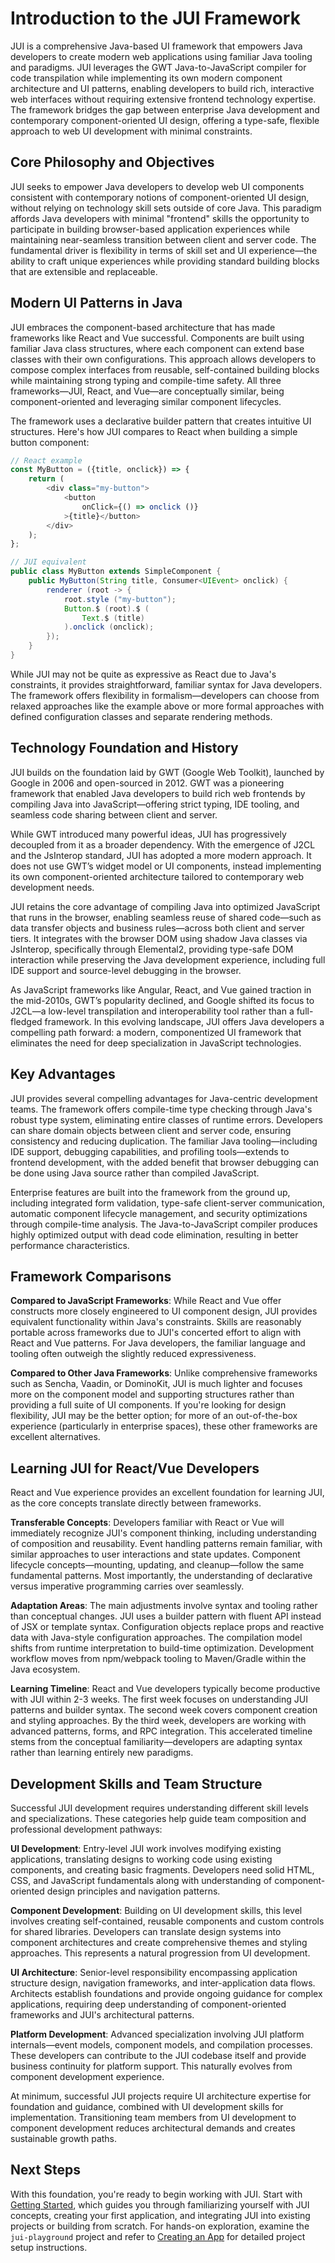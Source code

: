 # Introduction to the JUI Framework

JUI is a comprehensive Java-based UI framework that empowers Java developers to create modern web applications using familiar Java tooling and paradigms. JUI leverages the GWT Java-to-JavaScript compiler for code transpilation while implementing its own modern component architecture and UI patterns, enabling developers to build rich, interactive web interfaces without requiring extensive frontend technology expertise. The framework bridges the gap between enterprise Java development and contemporary component-oriented UI design, offering a type-safe, flexible approach to web UI development with minimal constraints.

## Core Philosophy and Objectives

JUI seeks to empower Java developers to develop web UI components consistent with contemporary notions of component-oriented UI design, without relying on technology skill sets outside of core Java. This paradigm affords Java developers with minimal "frontend" skills the opportunity to participate in building browser-based application experiences while maintaining near-seamless transition between client and server code. The fundamental driver is flexibility in terms of skill set and UI experience—the ability to craft unique experiences while providing standard building blocks that are extensible and replaceable.

## Modern UI Patterns in Java

JUI embraces the component-based architecture that has made frameworks like React and Vue successful. Components are built using familiar Java class structures, where each component can extend base classes with their own configurations. This approach allows developers to compose complex interfaces from reusable, self-contained building blocks while maintaining strong typing and compile-time safety. All three frameworks—JUI, React, and Vue—are conceptually similar, being component-oriented and leveraging similar component lifecycles.

The framework uses a declarative builder pattern that creates intuitive UI structures. Here's how JUI compares to React when building a simple button component:

```javascript
// React example
const MyButton = ({title, onclick}) => {
    return (
        <div class="my-button">
            <button
                onClick={() => onclick ()}
            >{title}</button>
        </div>
    );
};
```

```java
// JUI equivalent
public class MyButton extends SimpleComponent {
    public MyButton(String title, Consumer<UIEvent> onclick) {
        renderer (root -> {
            root.style ("my-button");
            Button.$ (root).$ (
                Text.$ (title)
            ).onclick (onclick);
        });
    }
}
```

While JUI may not be quite as expressive as React due to Java's constraints, it provides straightforward, familiar syntax for Java developers. The framework offers flexibility in formalism—developers can choose from relaxed approaches like the example above or more formal approaches with defined configuration classes and separate rendering methods.

## Technology Foundation and History

JUI builds on the foundation laid by GWT (Google Web Toolkit), launched by Google in 2006 and open-sourced in 2012. GWT was a pioneering framework that enabled Java developers to build rich web frontends by compiling Java into JavaScript—offering strict typing, IDE tooling, and seamless code sharing between client and server.

While GWT introduced many powerful ideas, JUI has progressively decoupled from it as a broader dependency. With the emergence of J2CL and the JsInterop standard, JUI has adopted a more modern approach. It does not use GWT’s widget model or UI components, instead implementing its own component-oriented architecture tailored to contemporary web development needs.

JUI retains the core advantage of compiling Java into optimized JavaScript that runs in the browser, enabling seamless reuse of shared code—such as data transfer objects and business rules—across both client and server tiers. It integrates with the browser DOM using shadow Java classes via JsInterop, specifically through Elemental2, providing type-safe DOM interaction while preserving the Java development experience, including full IDE support and source-level debugging in the browser.

As JavaScript frameworks like Angular, React, and Vue gained traction in the mid-2010s, GWT’s popularity declined, and Google shifted its focus to J2CL—a low-level transpilation and interoperability tool rather than a full-fledged framework. In this evolving landscape, JUI offers Java developers a compelling path forward: a modern, componentized UI framework that eliminates the need for deep specialization in JavaScript technologies.

## Key Advantages

JUI provides several compelling advantages for Java-centric development teams. The framework offers compile-time type checking through Java's robust type system, eliminating entire classes of runtime errors. Developers can share domain objects between client and server code, ensuring consistency and reducing duplication. The familiar Java tooling—including IDE support, debugging capabilities, and profiling tools—extends to frontend development, with the added benefit that browser debugging can be done using Java source rather than compiled JavaScript.

Enterprise features are built into the framework from the ground up, including integrated form validation, type-safe client-server communication, automatic component lifecycle management, and security optimizations through compile-time analysis. The Java-to-JavaScript compiler produces highly optimized output with dead code elimination, resulting in better performance characteristics.

## Framework Comparisons

**Compared to JavaScript Frameworks**: While React and Vue offer constructs more closely engineered to UI component design, JUI provides equivalent functionality within Java's constraints. Skills are reasonably portable across frameworks due to JUI's concerted effort to align with React and Vue patterns. For Java developers, the familiar language and tooling often outweigh the slightly reduced expressiveness.

**Compared to Other Java Frameworks**: Unlike comprehensive frameworks such as Sencha, Vaadin, or DominoKit, JUI is much lighter and focuses more on the component model and supporting structures rather than providing a full suite of UI components. If you're looking for design flexibility, JUI may be the better option; for more of an out-of-the-box experience (particularly in enterprise spaces), these other frameworks are excellent alternatives.

## Learning JUI for React/Vue Developers

React and Vue experience provides an excellent foundation for learning JUI, as the core concepts translate directly between frameworks.

**Transferable Concepts**: Developers familiar with React or Vue will immediately recognize JUI's component thinking, including understanding of composition and reusability. Event handling patterns remain familiar, with similar approaches to user interactions and state updates. Component lifecycle concepts—mounting, updating, and cleanup—follow the same fundamental patterns. Most importantly, the understanding of declarative versus imperative programming carries over seamlessly.

**Adaptation Areas**: The main adjustments involve syntax and tooling rather than conceptual changes. JUI uses a builder pattern with fluent API instead of JSX or template syntax. Configuration objects replace props and reactive data with Java-style configuration approaches. The compilation model shifts from runtime interpretation to build-time optimization. Development workflow moves from npm/webpack tooling to Maven/Gradle within the Java ecosystem.

**Learning Timeline**: React and Vue developers typically become productive with JUI within 2-3 weeks. The first week focuses on understanding JUI patterns and builder syntax. The second week covers component creation and styling approaches. By the third week, developers are working with advanced patterns, forms, and RPC integration. This accelerated timeline stems from the conceptual familiarity—developers are adapting syntax rather than learning entirely new paradigms.

## Development Skills and Team Structure

Successful JUI development requires understanding different skill levels and specializations. These categories help guide team composition and professional development pathways:

**UI Development**: Entry-level JUI work involves modifying existing applications, translating designs to working code using existing components, and creating basic fragments. Developers need solid HTML, CSS, and JavaScript fundamentals along with understanding of component-oriented design principles and navigation patterns.

**Component Development**: Building on UI development skills, this level involves creating self-contained, reusable components and custom controls for shared libraries. Developers can translate design systems into component architectures and create comprehensive themes and styling approaches. This represents a natural progression from UI development.

**UI Architecture**: Senior-level responsibility encompassing application structure design, navigation frameworks, and inter-application data flows. Architects establish foundations and provide ongoing guidance for complex applications, requiring deep understanding of component-oriented frameworks and JUI's architectural patterns.

**Platform Development**: Advanced specialization involving JUI platform internals—event models, component models, and compilation processes. These developers can contribute to the JUI codebase itself and provide business continuity for platform support. This naturally evolves from component development experience.

At minimum, successful JUI projects require UI architecture expertise for foundation and guidance, combined with UI development skills for implementation. Transitioning team members from UI development to component development reduces architectural demands and creates sustainable growth paths.

## Next Steps

With this foundation, you're ready to begin working with JUI. Start with [Getting Started](intro_gettingstarted.md), which guides you through familiarizing yourself with JUI concepts, creating your first application, and integrating JUI into existing projects or building from scratch. For hands-on exploration, examine the `jui-playground` project and refer to [Creating an App](ess_create.md) for detailed project setup instructions.